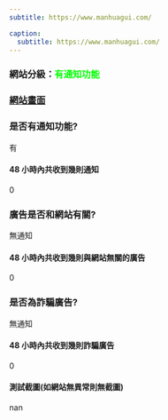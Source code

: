 ```yaml
---
subtitle: https://www.manhuagui.com/

caption:
  subtitle: https://www.manhuagui.com/
---
```


<h3>網站分級：<font color="#00FF00">有通知功能</font></h3>

### [網站畫面](https://www.manhuagui.com/)
### 是否有通知功能?
有

#### 48 小時內共收到幾則通知
0

### 廣告是否和網站有關?
無通知

#### 48 小時內共收到幾則與網站無關的廣告
0

### 是否為詐騙廣告?
無通知

#### 48 小時內共收到幾則詐騙廣告
0

#### 測試截圖(如網站無異常則無截圖)
nan

